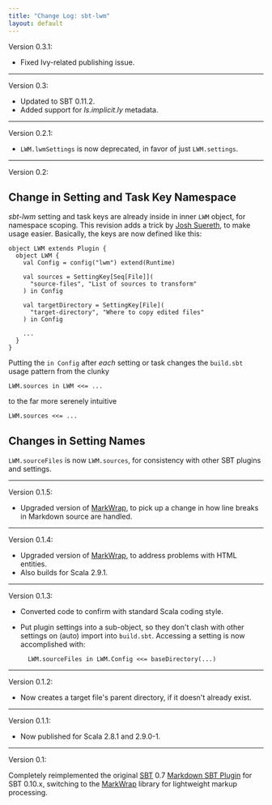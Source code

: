```yaml
---
title: "Change Log: sbt-lwm"
layout: default
---
```


Version 0.3.1:

* Fixed Ivy-related publishing issue.

----

Version 0.3:

* Updated to SBT 0.11.2.
* Added support for *ls.implicit.ly* metadata.

----

Version 0.2.1:

* `LWM.lwmSettings` is now deprecated, in favor of just `LWM.settings`.

----

Version 0.2:

## Change in Setting and Task Key Namespace

*sbt-lwm* setting and task keys are already inside in inner `LWM` object,
for namespace scoping. This revision adds a trick by [Josh Suereth][], to make
usage easier. Basically, the keys are now defined like this:

    object LWM extends Plugin {
      object LWM {
        val Config = config("lwm") extend(Runtime)

        val sources = SettingKey[Seq[File]](
          "source-files", "List of sources to transform"
        ) in Config
    
        val targetDirectory = SettingKey[File](
          "target-directory", "Where to copy edited files"
        ) in Config

        ...
      }
    }

Putting the `in Config` after *each* setting or task changes the `build.sbt`
usage pattern from the clunky

    LWM.sources in LWM <<= ...

to the far more serenely intuitive

    LWM.sources <<= ...

[Josh Suereth]: http://suereth.blogspot.com/

## Changes in Setting Names

`LWM.sourceFiles` is now `LWM.sources`, for consistency with other SBT plugins
and settings.

----

Version 0.1.5:

* Upgraded version of [MarkWrap][], to pick up a change in how line breaks
  in Markdown source are handled.

----

Version 0.1.4:

* Upgraded version of [MarkWrap][], to address problems with HTML entities.
* Also builds for Scala 2.9.1.

[MarkWrap]: http://software.clapper.org/markwrap/

----

Version 0.1.3:

* Converted code to confirm with standard Scala coding style.

* Put plugin settings into a sub-object, so they don't clash with
  other settings on (auto) import into `build.sbt`. Accessing a setting
  is now accomplished with:

        LWM.sourceFiles in LWM.Config <<= baseDirectory(...)

----

Version 0.1.2:

* Now creates a target file's parent directory, if it doesn't already exist.

----

Version 0.1.1:

* Now published for Scala 2.8.1 and 2.9.0-1.

----

Version 0.1:

Completely reimplemented the original [SBT][] 0.7
[Markdown SBT Plugin][] for SBT 0.10.x, switching to the
[MarkWrap][] library for lightweight markup processing.

[MarkWrap]: http://software.clapper.org/markwrap/
[Markdown SBT Plugin]: http://software.clapper.org/sbt-plugins/markdown.html
[SBT]: https://github.com/harrah/xsbt
